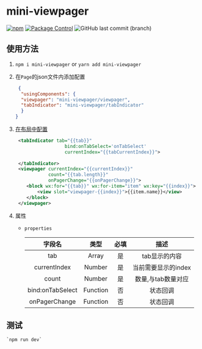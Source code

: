 # mini-viewpager
[![npm](https://img.shields.io/npm/v/mini-viewpager.svg)](https://www.npmjs.com/package/mini-viewpager)  [![Package Control](https://img.shields.io/packagecontrol/dm/mini-viewpager.svg)](https://github.com/mini-plug/mini-ViewPager.git)
![GitHub last commit (branch)](https://img.shields.io/github/last-commit/mini-plug/mini-ViewPager/master.svg)

## 使用方法
 1.  `npm i mini-viewpager` or `yarn add mini-viewpager`
 2. 在`Page`的json文件内添加配置
    ```json
     {
      "usingComponents": {
      "viewpager": "mini-viewpager/viewpager",
      "tabIndicator": "mini-viewpager/tabIndicator"
      }
    }
    ```
 3. [在布局中配置](./tools/demo/pages/index/index.wxml)
    ```xml
     <tabIndicator tab="{{tab}}" 
                      bind:onTabSelect='onTabSelect'
                      currentIndex="{{tabCurrentIndex}}">
                  
     </tabIndicator>
     <viewpager currentIndex="{{currentIndex}}" 
                count="{{tab.length}}" 
                onPagerChange="{{onPagerChange}}">
        <block wx:for="{{tab}}" wx:for-item="item" wx:key="{{index}}">
            <view slot="viewpager-{{index}}">{{item.name}}</view>
        </block>
     </viewpager>
    
    ```
 4. 属性
 
    * `properties`
    
        字段名|类型|必填|描述
        :----:|:----:|:----:|:----:
        tab|Array|是|tab显示的内容
        currentIndex|Number|是|当前需要显示的index
        count|Number|是|数量,与tab数量对应
        bind:onTabSelect|Function|否|状态回调
        onPagerChange|Function|否|状态回调

## 测试
    `npm run dev`


    



